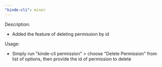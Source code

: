 ```yaml
---
"kinde-cli": minor
---
```


Description:

- Added the feature of deleting permission by id

Usage:

- Simply run "kinde-cli permission" > choose "Delete Permission" from list of options, then provide the id of permission to delete
